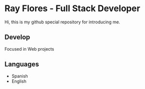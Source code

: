 # Ray Flores - Full Stack Developer
Hi, this is my github special repository for introducing me.

## Develop
Focused in Web projects

## Languages
- Spanish
- English
